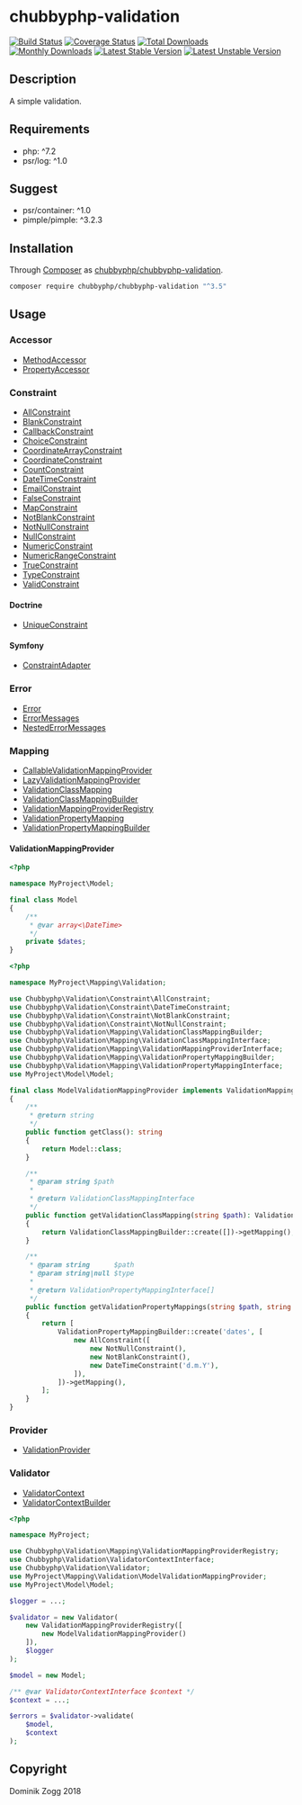 # chubbyphp-validation

[![Build Status](https://api.travis-ci.org/chubbyphp/chubbyphp-validation.png?branch=master)](https://travis-ci.org/chubbyphp/chubbyphp-validation)
[![Coverage Status](https://coveralls.io/repos/github/chubbyphp/chubbyphp-validation/badge.svg?branch=master)](https://coveralls.io/github/chubbyphp/chubbyphp-validation?branch=master)
[![Total Downloads](https://poser.pugx.org/chubbyphp/chubbyphp-validation/downloads.png)](https://packagist.org/packages/chubbyphp/chubbyphp-validation)
[![Monthly Downloads](https://poser.pugx.org/chubbyphp/chubbyphp-validation/d/monthly)](https://packagist.org/packages/chubbyphp/chubbyphp-validation)
[![Latest Stable Version](https://poser.pugx.org/chubbyphp/chubbyphp-validation/v/stable.png)](https://packagist.org/packages/chubbyphp/chubbyphp-validation)
[![Latest Unstable Version](https://poser.pugx.org/chubbyphp/chubbyphp-validation/v/unstable)](https://packagist.org/packages/chubbyphp/chubbyphp-validation)

## Description

A simple validation.

## Requirements

 * php: ^7.2
 * psr/log: ^1.0

## Suggest

 * psr/container: ^1.0
 * pimple/pimple: ^3.2.3

## Installation

Through [Composer](http://getcomposer.org) as [chubbyphp/chubbyphp-validation][1].

```sh
composer require chubbyphp/chubbyphp-validation "^3.5"
```

## Usage

### Accessor

 * [MethodAccessor][2]
 * [PropertyAccessor][3]

### Constraint

 * [AllConstraint][101]
 * [BlankConstraint][102]
 * [CallbackConstraint][103]
 * [ChoiceConstraint][104]
 * [CoordinateArrayConstraint][105]
 * [CoordinateConstraint][106]
 * [CountConstraint][107]
 * [DateTimeConstraint][108]
 * [EmailConstraint][109]
 * [FalseConstraint][110]
 * [MapConstraint][111]
 * [NotBlankConstraint][112]
 * [NotNullConstraint][113]
 * [NullConstraint][114]
 * [NumericConstraint][115]
 * [NumericRangeConstraint][116]
 * [TrueConstraint][117]
 * [TypeConstraint][118]
 * [ValidConstraint][119]

#### Doctrine

 * [UniqueConstraint][120]

#### Symfony

 * [ConstraintAdapter][121]

### Error

 * [Error][4]
 * [ErrorMessages][5]
 * [NestedErrorMessages][6]

### Mapping

 * [CallableValidationMappingProvider][7]
 * [LazyValidationMappingProvider][8]
 * [ValidationClassMapping][9]
 * [ValidationClassMappingBuilder][10]
 * [ValidationMappingProviderRegistry][11]
 * [ValidationPropertyMapping][12]
 * [ValidationPropertyMappingBuilder][13]

#### ValidationMappingProvider

```php
<?php

namespace MyProject\Model;

final class Model
{
    /**
     * @var array<\DateTime>
     */
    private $dates;
}
```

```php
<?php

namespace MyProject\Mapping\Validation;

use Chubbyphp\Validation\Constraint\AllConstraint;
use Chubbyphp\Validation\Constraint\DateTimeConstraint;
use Chubbyphp\Validation\Constraint\NotBlankConstraint;
use Chubbyphp\Validation\Constraint\NotNullConstraint;
use Chubbyphp\Validation\Mapping\ValidationClassMappingBuilder;
use Chubbyphp\Validation\Mapping\ValidationClassMappingInterface;
use Chubbyphp\Validation\Mapping\ValidationMappingProviderInterface;
use Chubbyphp\Validation\Mapping\ValidationPropertyMappingBuilder;
use Chubbyphp\Validation\Mapping\ValidationPropertyMappingInterface;
use MyProject\Model\Model;

final class ModelValidationMappingProvider implements ValidationMappingProviderInterface
{
    /**
     * @return string
     */
    public function getClass(): string
    {
        return Model::class;
    }

    /**
     * @param string $path
     *
     * @return ValidationClassMappingInterface
     */
    public function getValidationClassMapping(string $path): ValidationClassMappingInterface
    {
        return ValidationClassMappingBuilder::create([])->getMapping();
    }

    /**
     * @param string      $path
     * @param string|null $type
     *
     * @return ValidationPropertyMappingInterface[]
     */
    public function getValidationPropertyMappings(string $path, string $type = null): array
    {
        return [
            ValidationPropertyMappingBuilder::create('dates', [
                new AllConstraint([
                    new NotNullConstraint(),
                    new NotBlankConstraint(),
                    new DateTimeConstraint('d.m.Y'),
                ]),
            ])->getMapping(),
        ];
    }
}
```

### Provider

 * [ValidationProvider][14]

### Validator

 * [ValidatorContext][15]
 * [ValidatorContextBuilder][16]

```php
<?php

namespace MyProject;

use Chubbyphp\Validation\Mapping\ValidationMappingProviderRegistry;
use Chubbyphp\Validation\ValidatorContextInterface;
use Chubbyphp\Validation\Validator;
use MyProject\Mapping\Validation\ModelValidationMappingProvider;
use MyProject\Model\Model;

$logger = ...;

$validator = new Validator(
    new ValidationMappingProviderRegistry([
        new ModelValidationMappingProvider()
    ]),
    $logger
);

$model = new Model;

/** @var ValidatorContextInterface $context */
$context = ...;

$errors = $validator->validate(
    $model,
    $context
);
```

## Copyright

Dominik Zogg 2018


[1]: https://packagist.org/packages/chubbyphp/chubbyphp-validation

[2]: doc/Accessor/MethodAccessor.md
[3]: doc/Accessor/PropertyAccessor.md

[101]: doc/Constraint/AllConstraint.md
[102]: doc/Constraint/BlankConstraint.md
[103]: doc/Constraint/CallbackConstraint.md
[104]: doc/Constraint/ChoiceConstraint.md
[105]: doc/Constraint/CoordinateArrayConstraint.md
[106]: doc/Constraint/CoordinateConstraint.md
[107]: doc/Constraint/CountConstraint.md
[108]: doc/Constraint/DateTimeConstraint.md
[109]: doc/Constraint/EmailConstraint.md
[110]: doc/Constraint/FalseConstraint.md
[111]: doc/Constraint/MapConstraint.md
[112]: doc/Constraint/NotBlankConstraint.md
[113]: doc/Constraint/NotNullConstraint.md
[114]: doc/Constraint/NullConstraint.md
[115]: doc/Constraint/NumericConstraint.md
[116]: doc/Constraint/NumericRangeConstraint.md
[117]: doc/Constraint/TrueConstraint.md
[118]: doc/Constraint/TypeConstraint.md
[119]: doc/Constraint/ValidConstraint.md

[120]: doc/Constraint/Doctrine/UniqueConstraint.md

[121]: doc/Constraint/Symfony/ConstraintAdapter.md

[4]: doc/Error/Error.md
[5]: doc/Error/ErrorMessages.md
[6]: doc/Error/NestedErrorMessages.md

[7]: doc/Mapping/CallableValidationMappingProvider.md
[8]: doc/Mapping/LazyValidationMappingProvider.md
[9]: doc/Mapping/ValidationClassMapping.md
[10]: doc/Mapping/ValidationClassMappingBuilder.md
[11]: doc/Mapping/ValidationMappingProviderRegistry.md
[12]: doc/Mapping/ValidationPropertyMapping.md
[13]: doc/Mapping/ValidationPropertyMappingBuilder.md

[14]: doc/Provider/ValidationProvider.md

[15]: doc/ValidatorContext.md
[16]: doc/ValidatorContextBuilder.md
